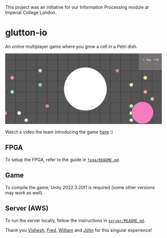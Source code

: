 This project was an initiative for our Information Processing module at Imperial College London.

# glutton-io

An online multiplayer game where you grow a cell in a Petri dish.

![Screenshot](images/screenshot.png)

Watch a video the team introducing the game [here](https://youtu.be/Cyrz-GboFE8) :)

## FPGA

To setup the FPGA, refer to the guide in [`fpga/README.md`](fpga/README.md).

## Game

To compile the game, Unity 2022.3.20f1 is required (some other versions may 
work as well). 

## Server (AWS)

To run the server locally, follow the instructions in 
[`server/README.md`](server/README.md).


Thank you [Vishesh](https://github.com/vishesh32), [Fred](https://github.com/fedorrrd), [William](https://github.com/saturn691) and [John](https://github.com/johnyeocx) for this singular experience!
